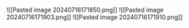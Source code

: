 ![[Pasted image 20240716171850.png]]
![[Pasted image 20240716171903.png]]
![[Pasted image 20240716171910.png]]